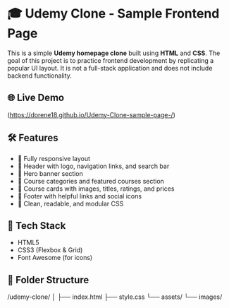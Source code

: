 # 🎓 Udemy Clone - Sample Frontend Page

This is a simple **Udemy homepage clone** built using **HTML** and **CSS**. The goal of this project is to practice frontend development by replicating a popular UI layout. It is not a full-stack application and does not include backend functionality.

## 🌐 Live Demo

(https://dorene18.github.io/Udemy-Clone-sample-page-/)

## 🛠️ Features

- 🔹 Fully responsive layout
- 🔹 Header with logo, navigation links, and search bar
- 🔹 Hero banner section
- 🔹 Course categories and featured courses section
- 🔹 Course cards with images, titles, ratings, and prices
- 🔹 Footer with helpful links and social icons
- 🔹 Clean, readable, and modular CSS



## 🧰 Tech Stack

- HTML5
- CSS3 (Flexbox & Grid)
- Font Awesome (for icons)

## 📁 Folder Structure
/udemy-clone/
│
├── index.html
├── style.css
└── assets/
└── images/

